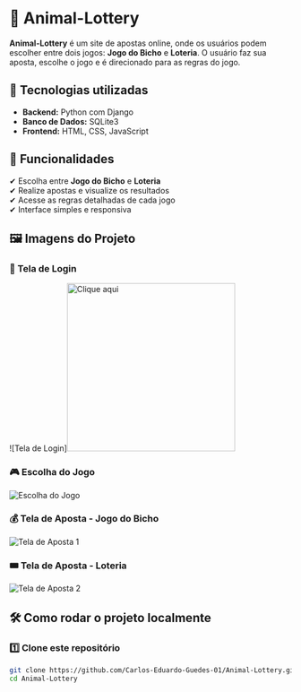 # 🎰 Animal-Lottery

**Animal-Lottery** é um site de apostas online, onde os usuários podem escolher entre dois jogos: **Jogo do Bicho** e **Loteria**. O usuário faz sua aposta, escolhe o jogo e é direcionado para as regras do jogo.

## 🚀 Tecnologias utilizadas
- **Backend:** Python com Django
- **Banco de Dados:** SQLite3
- **Frontend:** HTML, CSS, JavaScript

## 📌 Funcionalidades
✔ Escolha entre **Jogo do Bicho** e **Loteria**  
✔ Realize apostas e visualize os resultados  
✔ Acesse as regras detalhadas de cada jogo  
✔ Interface simples e responsiva  

## 🖼️ Imagens do Projeto

### 🔐 Tela de Login
![Tela de Login]<img src="https://github.com/Carlos-Eduardo-Guedes-01/insumos/blob/main/images/Tela_login.png" alt="Clique aqui" width="300">

### 🎮 Escolha do Jogo
![Escolha do Jogo](./images/Escolha-jogo.png)

### 💰 Tela de Aposta - Jogo do Bicho
![Tela de Aposta 1](./images/Tela_aposta1.png)

### 🎟️ Tela de Aposta - Loteria
![Tela de Aposta 2](./images/Tela_aposta2.png)

## 🛠️ Como rodar o projeto localmente

### 1️⃣ Clone este repositório
```bash
git clone https://github.com/Carlos-Eduardo-Guedes-01/Animal-Lottery.git
cd Animal-Lottery
